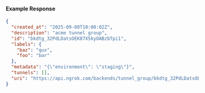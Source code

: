 <!-- Code generated for API Clients. DO NOT EDIT. -->

#### Example Response

```json
{
  "created_at": "2025-09-08T10:08:02Z",
  "description": "acme tunnel group",
  "id": "bkdtg_32PdLDatsOEK87X5kyOABzbTpi1",
  "labels": {
    "baz": "qux",
    "foo": "bar"
  },
  "metadata": "{\"environment\": \"staging\"}",
  "tunnels": [],
  "uri": "https://api.ngrok.com/backends/tunnel_group/bkdtg_32PdLDatsOEK87X5kyOABzbTpi1"
}
```
